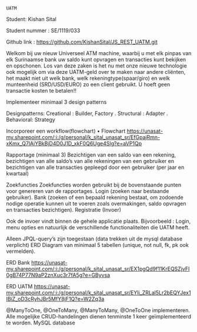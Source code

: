 
                                                                                       UATM
Student: Kishan Sital 

Student nummer : SE/1119/033

Github link : https://github.com/KishanSital/JS_REST_UATM.git

Welkom bij uw nieuw Universeel ATM machine, waarbij u met elk 
pinpas van elk Surinaamse bank uw saldo kunt opvragen en transacties
kunt bekijken en opschonen. Los van deze zaken is het nu met onze
nieuwe technologie ook mogelijk om via deze UATM-geld over te maken
naar andere cliënten, het maakt niet uit welk bank, welk rekeningtype(spaar/giro) 
en welk munteenheid (SRD/USD/EURO) zo een client gebruikt. U hoeft geen transactie kosten te betalen!!

Implementeer minimaal 3 design patterns 

Designpatterns: Creational : Builder,  Factory . Structural : Adapter . Behavioral: Strategy

Incorporeer een workflow(flowchart) 
•	Flowchart https://unasat-my.sharepoint.com/:i:/g/personal/k_sital_unasat_sr/EfGpajRmn-xKmx_Q7lAiYBkBjD4D0J1D_xkF0Q6Uge4Slg?e=aVP1Qp

Rapportage (minimaal 3) 
Bezichtigen van een saldo van een rekening, bezichtigen van alle saldo’s van alle rekeningen van een gebruiker en bezichtigen van alle transacties gepleegd door een gebruiker (per jaar en kwartaal) 

Zoekfuncties 
Zoekfuncties worden gebruikt bij de bovenstaande punten voor genereren van de rapportages.
Login (zoeken naar bestaande gebruiker).
Bank (zoeken of een bepaald rekening bestaat, om zodoende nodige operatie kunnen uit te voeren zoals overmakingen, saldo opvragen en transacties bezichtigen).
Registratie (Invoer) 

Ook de invoer vindt binnen de gehele applicatie plaats. Bijvoorbeeld : Login, menu opties en natuurlijk de verschillende functionaliteiten die UATM heeft.

Alleen JPQL-query’s zijn toegestaan (data trekken uit de mysql database verplicht) ERD Diagram van minimaal 5 tabellen (unique, not null, fk, pk ook vermelden). 

ERD Bank
https://unasat-my.sharepoint.com/:i:/g/personal/k_sital_unasat_sr/EX1pgQd9f11KrEQSZjvFI0gB74P77N9aP2znXuc3r7fA5g?e=GByvsa

ERD UATM
https://unasat-my.sharepoint.com/:i:/g/personal/k_sital_unasat_sr/EYIi_ZRLal5Lr2bEQYJex1IBiZ_oD3cRyhJBr5MfY8jF1Q?e=W2Zq3a

@ManyToOne, @OneToMany, @ManyToMany, @OneToOne implementeren. 
Alle mogelijke CRUD-handelingen dienen tenminste 1 keer geïmplementeerd te worden. MySQL database  

 
 
 
 
